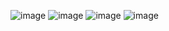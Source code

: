 ![image](https://github.com/mikydemewoz/sports_demo/assets/41993799/8a9d18b9-5fa6-4de7-b5db-f5e381411205)
![image](https://github.com/mikydemewoz/sports_demo/assets/41993799/b8d5e4e0-d153-491e-93c0-8a0c5dc22ae1)
![image](https://github.com/mikydemewoz/sports_demo/assets/41993799/c5654349-26e5-4158-b058-dd9a22ea9584)
![image](https://github.com/mikydemewoz/sports_demo/assets/41993799/b16e765f-e462-4a05-abb3-c255e4d298c8)


